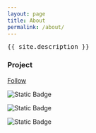 ```yaml
---
layout: page
title: About
permalink: /about/
---
```


<pre>{{ site.description }}</pre>

### Project

[Follow](https://github.com/users/sergiorgiraldo/projects/3)

![Static Badge](https://img.shields.io/badge/Backlog-2-red?style=for-the-badge)

![Static Badge](https://img.shields.io/badge/Doing-1-green?style=for-the-badge)

![Static Badge](https://img.shields.io/badge/Prioritized-1-blue?style=for-the-badge)
